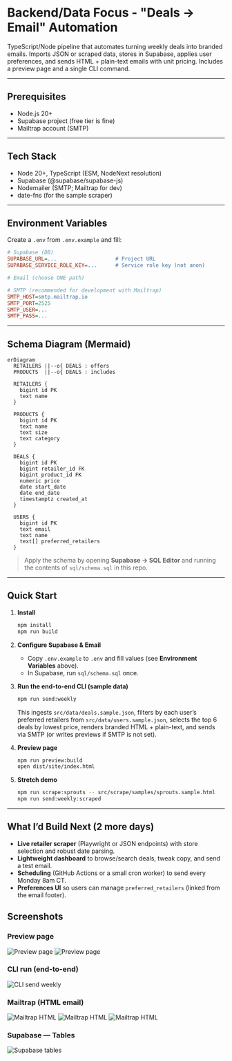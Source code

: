 # Backend/Data Focus - "Deals → Email" Automation

TypeScript/Node pipeline that automates turning weekly deals into branded emails. Imports JSON or scraped data, stores in Supabase, applies user preferences, and sends HTML + plain-text emails with unit pricing. Includes a preview page and a single CLI command.

---

## Prerequisites

* Node.js 20+
* Supabase project (free tier is fine)
* Mailtrap account (SMTP)

---

## Tech Stack

* Node 20+, TypeScript (ESM, NodeNext resolution)
* Supabase (@supabase/supabase-js)
* Nodemailer (SMTP; Mailtrap for dev)
* date-fns (for the sample scraper)

---

## Environment Variables

Create a `.env` from `.env.example` and fill:

```ini
# Supabase (DB)
SUPABASE_URL=...                   # Project URL
SUPABASE_SERVICE_ROLE_KEY=...      # Service role key (not anon)

# Email (choose ONE path)

# SMTP (recommended for development with Mailtrap)
SMTP_HOST=smtp.mailtrap.io
SMTP_PORT=2525
SMTP_USER=...
SMTP_PASS=...
```

---

## Schema Diagram (Mermaid)

```mermaid
erDiagram
  RETAILERS ||--o{ DEALS : offers
  PRODUCTS  ||--o{ DEALS : includes

  RETAILERS {
    bigint id PK
    text name
  }

  PRODUCTS {
    bigint id PK
    text name
    text size
    text category
  }

  DEALS {
    bigint id PK
    bigint retailer_id FK
    bigint product_id FK
    numeric price
    date start_date
    date end_date
    timestamptz created_at
  }

  USERS {
    bigint id PK
    text email
    text name
    text[] preferred_retailers
  }
```

> Apply the schema by opening **Supabase → SQL Editor** and running the contents of `sql/schema.sql` in this repo.

---

## Quick Start

1. **Install**

   ```bash
   npm install
   npm run build
   ```

2. **Configure Supabase & Email**

   * Copy `.env.example` to `.env` and fill values (see **Environment Variables** above).
   * In Supabase, run `sql/schema.sql` once.

3. **Run the end-to-end CLI (sample data)**

   ```bash
   npm run send:weekly
   ```

   This ingests `src/data/deals.sample.json`, filters by each user’s preferred retailers from `src/data/users.sample.json`, selects the top 6 deals by lowest price, renders branded HTML + plain-text, and sends via SMTP (or writes previews if SMTP is not set).

4. **Preview page**

   ```bash
   npm run preview:build
   open dist/site/index.html
   ```

5. **Stretch demo**

   ```bash
   npm run scrape:sprouts -- src/scrape/samples/sprouts.sample.html
   npm run send:weekly:scraped
   ```

---

## What I’d Build Next (2 more days)

* **Live retailer scraper** (Playwright or JSON endpoints) with store selection and robust date parsing.
* **Lightweight dashboard** to browse/search deals, tweak copy, and send a test email.
* **Scheduling** (GitHub Actions or a small cron worker) to send every Monday 8am CT.
* **Preferences UI** so users can manage `preferred_retailers` (linked from the email footer).

## Screenshots

### Preview page
![Preview page](docs/screenshots/PreviewPage1.png)
![Preview page](docs/screenshots/PreviewPage2.png)

### CLI run (end-to-end)
![CLI send weekly](docs/screenshots/cli-send-weekly.png)

### Mailtrap (HTML email)
![Mailtrap HTML](docs/screenshots/mailtrap-html1.png)
![Mailtrap HTML](docs/screenshots/mailtrap-html2.png)
![Mailtrap HTML](docs/screenshots/mailtrap-html3.png)

### Supabase — Tables
![Supabase tables](docs/screenshots/supabase-tables.png)



